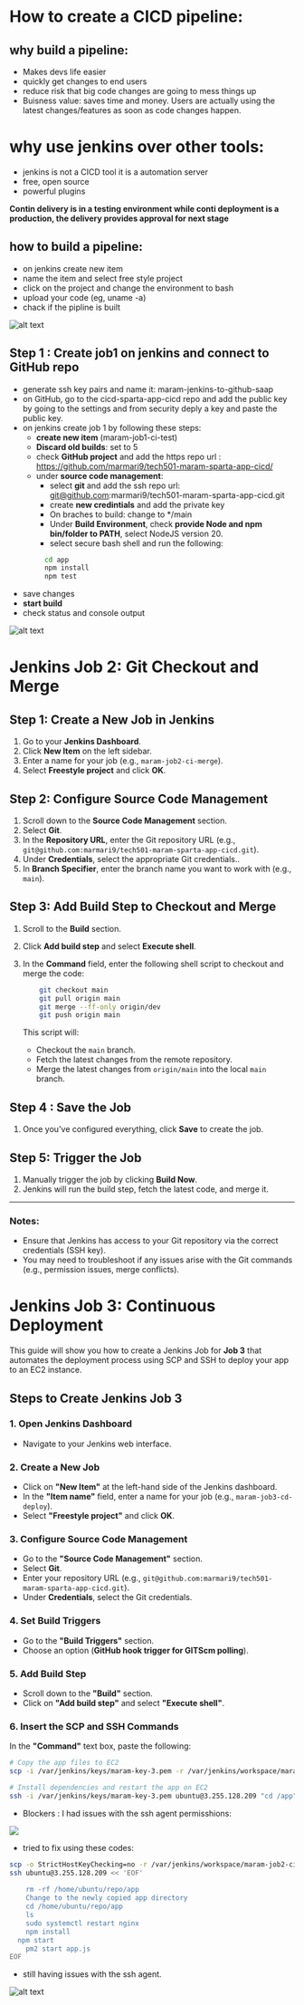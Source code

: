 # How to create a CICD pipeline:


## why build a pipeline:
- Makes devs life easier
- quickly get changes to end users
- reduce risk that big code changes are going to mess things up
- Buisness value: saves time and money. Users are actually using the latest changes/features as soon as code changes happen.


# why use jenkins over other tools:
- jenkins is not a CICD tool it is a automation server
- free, open source
- powerful plugins

**Contin delivery is in a testing environment while conti deployment is a production, the delivery provides approval for next stage**


## how to build a pipeline:
- on jenkins create new item
- name the item and select free style project
- click on the project and change the environment to bash 
- upload your code (eg, uname -a)
- chack if the pipline is built


![alt text](image.png)



## Step 1 : Create job1 on jenkins and connect to GitHub repo

- generate ssh key pairs and name it: maram-jenkins-to-github-saap
- on GitHub, go to the cicd-sparta-app-cicd repo and add the public key by going to the settings and from security deply a key and paste the public key. 
- on jenkins create job 1 by following these steps:
  - **create new item** (maram-job1-ci-test)
  - **Discard old builds**: set to 5 
  - check **GitHub project** and add the https repo url : https://github.com/marmari9/tech501-maram-sparta-app-cicd/
  - under **source code management**: 
    - select **git** and add the ssh repo url: git@github.com:marmari9/tech501-maram-sparta-app-cicd.git
    - create **new credintials** and add the private key
    - On braches to build: change to */main
    - Under **Build Environment**, check **provide Node and npm bin/folder to PATH**, select NodeJS version 20.
    - select secure bash shell and run the following:
    ```bash 
      cd app 
      npm install 
      npm test
      ``` 
- save changes
- **start build**
- check status and console output

![alt text](<Screenshot 2025-02-06 144129.png>)


# Jenkins Job 2: Git Checkout and Merge

## Step 1: Create a New Job in Jenkins

1. Go to your **Jenkins Dashboard**.
2. Click **New Item** on the left sidebar.
3. Enter a name for your job (e.g., `maram-job2-ci-merge`).
4. Select **Freestyle project** and click **OK**.

## Step 2: Configure Source Code Management

1. Scroll down to the **Source Code Management** section.
2. Select **Git**.
3. In the **Repository URL**, enter the Git repository URL (e.g., `git@github.com:marmari9/tech501-maram-sparta-app-cicd.git`).
4. Under **Credentials**, select the appropriate Git credentials..
5. In **Branch Specifier**, enter the branch name you want to work with (e.g., `main`).

## Step 3: Add Build Step to Checkout and Merge

1. Scroll to the **Build** section.
2. Click **Add build step** and select **Execute shell**.
3. In the **Command** field, enter the following shell script to checkout and merge the code:

    ```bash
        git checkout main
        git pull origin main
        git merge --ff-only origin/dev
        git push origin main
    ```

   This script will:
   - Checkout the `main` branch.
   - Fetch the latest changes from the remote repository.
   - Merge the latest changes from `origin/main` into the local `main` branch.


## Step 4 : Save the Job

1. Once you've configured everything, click **Save** to create the job.

## Step 5: Trigger the Job

1. Manually trigger the job by clicking **Build Now**.
2. Jenkins will run the build step, fetch the latest code, and merge it.

---

### Notes:

- Ensure that Jenkins has access to your Git repository via the correct credentials (SSH key).
- You may need to troubleshoot if any issues arise with the Git commands (e.g., permission issues, merge conflicts).


# Jenkins Job 3: Continuous Deployment

This guide will show you how to create a Jenkins Job for **Job 3** that automates the deployment process using SCP and SSH to deploy your app to an EC2 instance.

## Steps to Create Jenkins Job 3

### 1. Open Jenkins Dashboard
- Navigate to your Jenkins web interface.

### 2. Create a New Job
- Click on **"New Item"** at the left-hand side of the Jenkins dashboard.
- In the **"Item name"** field, enter a name for your job (e.g., `maram-job3-cd-deploy`).
- Select **"Freestyle project"** and click **OK**.

### 3. Configure Source Code Management
- Go to the **"Source Code Management"** section.
- Select **Git**.
- Enter your repository URL (e.g., `git@github.com:marmari9/tech501-maram-sparta-app-cicd.git`).
- Under **Credentials**, select the Git credentials.

### 4. Set Build Triggers
- Go to the **"Build Triggers"** section.
- Choose an option (**GitHub hook trigger for GITScm polling**).

### 5. Add Build Step
- Scroll down to the **"Build"** section.
- Click on **"Add build step"** and select **"Execute shell"**.

### 6. Insert the SCP and SSH Commands
In the **"Command"** text box, paste the following:

```bash
# Copy the app files to EC2
scp -i /var/jenkins/keys/maram-key-3.pem -r /var/jenkins/workspace/maram-job3-cd-deploy/app/* ubuntu@3.255.128.209:/app/

# Install dependencies and restart the app on EC2
ssh -i /var/jenkins/keys/maram-key-3.pem ubuntu@3.255.128.209 "cd /app"
``` 

* Blockers : I had issues with the ssh agent permisshions:


![](<Screenshot 2025-02-07 164742.png>)


- tried to fix using these codes:
```bash 
scp -o StrictHostKeyChecking=no -r /var/jenkins/workspace/maram-job2-ci-merge/app ubuntu@3.255.128.209:/home/ubuntu/repo
ssh ubuntu@3.255.128.209 << 'EOF'
	
	rm -rf /home/ubuntu/repo/app
	Change to the newly copied app directory
	cd /home/ubuntu/repo/app
	ls
	sudo systemctl restart nginx
	npm install 
  npm start
	pm2 start app.js
EOF
```
- still having issues with the ssh agent.

![alt text](2.png)